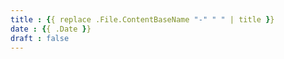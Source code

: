 ```yaml
---
title : {{ replace .File.ContentBaseName "-" " " | title }}
date : {{ .Date }}
draft : false
---
```

